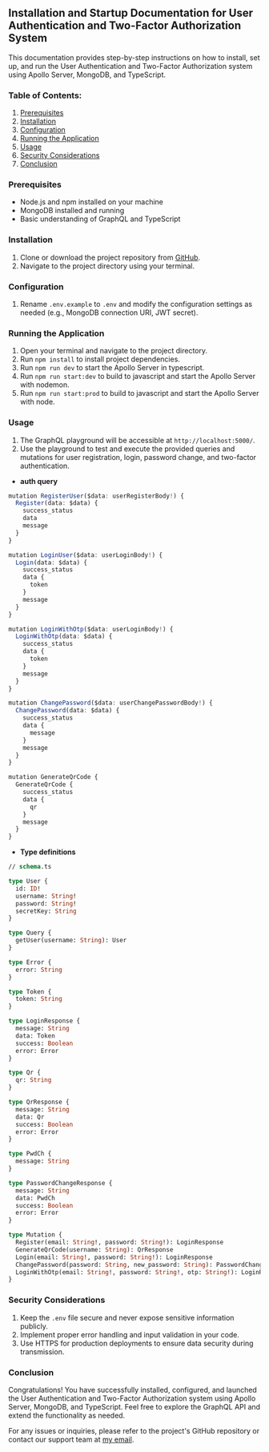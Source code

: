## **Installation and Startup Documentation for User Authentication and Two-Factor Authorization System**

This documentation provides step-by-step instructions on how to install, set up, and run the User Authentication and Two-Factor Authorization system using Apollo Server, MongoDB, and TypeScript.

### **Table of Contents:**

1. [Prerequisites](#prerequisite)
2. [Installation](#installation)
3. [Configuration](#configuration)
4. [Running the Application](#running-the-application)
5. [Usage](#usage)
6. [Security Considerations](security-considerations   )
7. [Conclusion](#conclusion)

### **Prerequisites**

- Node.js and npm installed on your machine
- MongoDB installed and running
- Basic understanding of GraphQL and TypeScript

### **Installation**

1. Clone or download the project repository from [GitHub](https://github.com/derekzyl/auth).
2. Navigate to the project directory using your terminal.

### **Configuration**

1. Rename `.env.example` to `.env` and modify the configuration settings as needed (e.g., MongoDB connection URI, JWT secret).

### **Running the Application**

1. Open your terminal and navigate to the project directory.
2. Run `npm install` to install project dependencies.
3. Run `npm run dev` to start the Apollo Server in typescript.
4. Run `npm run start:dev` to  build to javascript and start the Apollo Server with nodemon.
5. Run `npm run start:prod` to  build to javascript and start the Apollo Server with node.

### **Usage**

1. The GraphQL playground will be accessible at `http://localhost:5000/`.
2. Use the playground to test and execute the provided queries and mutations for user registration, login, password change, and two-factor authentication.

- **auth query**

```ts
mutation RegisterUser($data: userRegisterBody!) {
  Register(data: $data) {
    success_status
    data
    message
  }
}

mutation LoginUser($data: userLoginBody!) {
  Login(data: $data) {
    success_status
    data {
      token
    }
    message
  }
}

mutation LoginWithOtp($data: userLoginBody!) {
  LoginWithOtp(data: $data) {
    success_status
    data {
      token
    }
    message
  }
}

mutation ChangePassword($data: userChangePasswordBody!) {
  ChangePassword(data: $data) {
    success_status
    data {
      message
    }
    message
  }
}

mutation GenerateQrCode {
  GenerateQrCode {
    success_status
    data {
      qr
    }
    message
  }
}

```

- **Type definitions**

```graphql
// schema.ts

type User {
  id: ID!
  username: String!
  password: String!
  secretKey: String
}

type Query {
  getUser(username: String): User
}

type Error {
  error: String
}

type Token {
  token: String
}

type LoginResponse {
  message: String
  data: Token
  success: Boolean
  error: Error
}

type Qr {
  qr: String
}

type QrResponse {
  message: String
  data: Qr
  success: Boolean
  error: Error
}

type PwdCh {
  message: String
}

type PasswordChangeResponse {
  message: String
  data: PwdCh
  success: Boolean
  error: Error
}

type Mutation {
  Register(email: String!, password: String!): LoginResponse
  GenerateQrCode(username: String): QrResponse
  Login(email: String!, password: String!): LoginResponse
  ChangePassword(password: String, new_password: String): PasswordChangeResponse
  LoginWithOtp(email: String!, password: String!, otp: String!): LoginResponse
}


 ```

### **Security Considerations**

1. Keep the `.env` file secure and never expose sensitive information publicly.
2. Implement proper error handling and input validation in your code.
3. Use HTTPS for production deployments to ensure data security during transmission.

### **Conclusion**

Congratulations! You have successfully installed, configured, and launched the User Authentication and Two-Factor Authorization system using Apollo Server, MongoDB, and TypeScript. Feel free to explore the GraphQL API and extend the functionality as needed.

For any issues or inquiries, please refer to the project's GitHub repository or contact our support team at [my email](cybersgenii@gmail.com).
